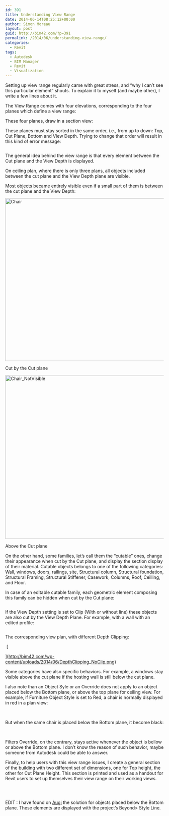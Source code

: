 ```yaml
---
id: 391
title: Understanding View Range
date: 2014-06-14T08:25:12+00:00
author: Simon Moreau
layout: post
guid: http://bim42.com/?p=391
permalink: /2014/06/understanding-view-range/
categories:
  - Revit
tags:
  - Autodesk
  - BIM Manager
  - Revit
  - Visualization
---
```

Setting up view range regularly came with great stress, and &#8220;why I can&#8217;t see this particular element&#8221; shouts. To explain it to myself (and maybe other), I write a few lines about it.
  
The View Range comes with four elevations, corresponding to the four planes which define a view range:

![<img class="aligncenter wp-image-393 size-full" src="http://bim42.com/wp-content/uploads/2014/06/ViewRangeInterface.png" alt="ViewRangeInterface" width="478" height="303" srcset="https://bim42.com/wp-content/uploads/2014/06/ViewRangeInterface.png 478w, https://bim42.com/wp-content/uploads/2014/06/ViewRangeInterface-300x190.png 300w, https://bim42.com/wp-content/uploads/2014/06/ViewRangeInterface-473x300.png 473w" sizes="(max-width: 478px) 100vw, 478px" />](http://bim42.com/wp-content/uploads/2014/06/ViewRangeInterface.png)These four planes, draw in a section view:

![<img class="aligncenter wp-image-394 size-full" src="http://bim42.com/wp-content/uploads/2014/06/SectionViewPlaneDepth.png" alt="SectionViewPlaneDepth" width="813" height="513" srcset="https://bim42.com/wp-content/uploads/2014/06/SectionViewPlaneDepth.png 813w, https://bim42.com/wp-content/uploads/2014/06/SectionViewPlaneDepth-300x189.png 300w, https://bim42.com/wp-content/uploads/2014/06/SectionViewPlaneDepth-475x300.png 475w" sizes="(max-width: 813px) 100vw, 813px" />](http://bim42.com/wp-content/uploads/2014/06/SectionViewPlaneDepth.png)These planes must stay sorted in the same order, i.e., from up to down: Top, Cut Plane, Bottom and View Depth. Trying to change that order will result in this kind of error message:

![<img class="aligncenter size-full wp-image-396" src="http://bim42.com/wp-content/uploads/2014/06/ViewDepthError.png" alt="ViewDepthError" width="381" height="177" srcset="https://bim42.com/wp-content/uploads/2014/06/ViewDepthError.png 381w, https://bim42.com/wp-content/uploads/2014/06/ViewDepthError-300x139.png 300w" sizes="(max-width: 381px) 100vw, 381px" />](http://bim42.com/wp-content/uploads/2014/06/ViewDepthError.png)

The general idea behind the view range is that every element between the Cut plane and the View Depth is displayed.

On ceiling plan, where there is only three plans, all objects included between the cut plane and the View Depth plane are visible.

Most objects became entirely visible even if a small part of them is between the cut plane and the View Depth:

<div id="attachment_397" style="max-width: 603px" class="wp-caption aligncenter">
  <a href="http://bim42.com/wp-content/uploads/2014/06/Chair.png"><img class="wp-image-397 size-full" src="http://bim42.com/wp-content/uploads/2014/06/Chair.png" alt="Chair" width="593" height="516" srcset="https://bim42.com/wp-content/uploads/2014/06/Chair.png 593w, https://bim42.com/wp-content/uploads/2014/06/Chair-300x261.png 300w, https://bim42.com/wp-content/uploads/2014/06/Chair-344x300.png 344w" sizes="(max-width: 593px) 100vw, 593px" /></a>
  
  <p class="wp-caption-text">
    Cut by the Cut plane
  </p>
</div>

<div id="attachment_398" style="max-width: 597px" class="wp-caption aligncenter">
  <a href="http://bim42.com/wp-content/uploads/2014/06/Chair_NotVisible.png"><img class="wp-image-398 size-full" src="http://bim42.com/wp-content/uploads/2014/06/Chair_NotVisible.png" alt="Chair_NotVisible" width="587" height="519" srcset="https://bim42.com/wp-content/uploads/2014/06/Chair_NotVisible.png 587w, https://bim42.com/wp-content/uploads/2014/06/Chair_NotVisible-300x265.png 300w, https://bim42.com/wp-content/uploads/2014/06/Chair_NotVisible-339x300.png 339w" sizes="(max-width: 587px) 100vw, 587px" /></a>
  
  <p class="wp-caption-text">
    Above the Cut plane
  </p>
</div>

On the other hand, some families, let&#8217;s call them the &#8220;cutable&#8221; ones, change their appearance when cut by the Cut plane, and display the section display of their material. Cutable objects belongs to one of the following categories: Wall, windows, doors, railings, site, Structural column, Structural foundation, Structural Framing, Structural Stiffener, Casework, Columns, Roof, Ceilling, and Floor.
  
In case of an editable cutable family, each geometric element composing this family can be hidden when cut by the Cut plane:

![<img class="aligncenter size-full wp-image-400" src="http://bim42.com/wp-content/uploads/2014/06/WhenCutInViewPlan.png" alt="WhenCutInViewPlan" width="439" height="302" srcset="https://bim42.com/wp-content/uploads/2014/06/WhenCutInViewPlan.png 439w, https://bim42.com/wp-content/uploads/2014/06/WhenCutInViewPlan-300x206.png 300w, https://bim42.com/wp-content/uploads/2014/06/WhenCutInViewPlan-436x300.png 436w" sizes="(max-width: 439px) 100vw, 439px" />](http://bim42.com/wp-content/uploads/2014/06/WhenCutInViewPlan.png)

If the View Depth setting is set to Clip (With or without line) these objects are also cut by the View Depth Plane. For example, with a wall with an edited profile:

![<img class="aligncenter size-full wp-image-413" src="http://bim42.com/wp-content/uploads/2014/06/WallSection.png" alt="WallSection" width="918" height="338" srcset="https://bim42.com/wp-content/uploads/2014/06/WallSection.png 918w, https://bim42.com/wp-content/uploads/2014/06/WallSection-300x110.png 300w, https://bim42.com/wp-content/uploads/2014/06/WallSection-500x184.png 500w" sizes="(max-width: 918px) 100vw, 918px" />](http://bim42.com/wp-content/uploads/2014/06/WallSection.png)

The corresponding view plan, with different Depth Clipping:

![<img class="aligncenter size-full wp-image-402" src="http://bim42.com/wp-content/uploads/2014/06/DepthClipping_NoClip.png" alt="DepthClipping_NoClip" width="997" height="372" srcset="https://bim42.com/wp-content/uploads/2014/06/DepthClipping_NoClip.png 997w, https://bim42.com/wp-content/uploads/2014/06/DepthClipping_NoClip-300x111.png 300w, https://bim42.com/wp-content/uploads/2014/06/DepthClipping_NoClip-500x186.png 500w" sizes="(max-width: 997px) 100vw, 997px" /><img class="aligncenter size-full wp-image-401" src="http://bim42.com/wp-content/uploads/2014/06/DepthClipping_WithoutLine.png" alt="DepthClipping_WithoutLine" width="998" height="420" srcset="https://bim42.com/wp-content/uploads/2014/06/DepthClipping_WithoutLine.png 998w, https://bim42.com/wp-content/uploads/2014/06/DepthClipping_WithoutLine-300x126.png 300w, https://bim42.com/wp-content/uploads/2014/06/DepthClipping_WithoutLine-500x210.png 500w" sizes="(max-width: 998px) 100vw, 998px" />](http://bim42.com/wp-content/uploads/2014/06/DepthClipping_WithoutLine.png) [
  
](http://bim42.com/wp-content/uploads/2014/06/DepthClipping_NoClip.png) ![<img class="aligncenter size-full wp-image-403" src="http://bim42.com/wp-content/uploads/2014/06/DepthClipping_WithLine.png" alt="DepthClipping_WithLine" width="1001" height="376" srcset="https://bim42.com/wp-content/uploads/2014/06/DepthClipping_WithLine.png 1001w, https://bim42.com/wp-content/uploads/2014/06/DepthClipping_WithLine-300x112.png 300w, https://bim42.com/wp-content/uploads/2014/06/DepthClipping_WithLine-500x187.png 500w" sizes="(max-width: 1001px) 100vw, 1001px" />](http://bim42.com/wp-content/uploads/2014/06/DepthClipping_WithLine.png)

Some categories have also specific behaviors. For example, a windows stay visible above the cut plane if the hosting wall is still below the cut plane.

I also note than an Object Syle or an Override does not apply to an object placed below the Bottom plane, or above the top plane for ceiling view. For example, if Furniture Object Style is set to Red, a chair is normally displayed in red in a plan view:

![<img class="aligncenter size-full wp-image-404" src="http://bim42.com/wp-content/uploads/2014/06/FurnitureObjectStyle_Plan_AboveBottomPlane.png" alt="FurnitureObjectStyle_Plan_AboveBottomPlane" width="415" height="233" srcset="https://bim42.com/wp-content/uploads/2014/06/FurnitureObjectStyle_Plan_AboveBottomPlane.png 415w, https://bim42.com/wp-content/uploads/2014/06/FurnitureObjectStyle_Plan_AboveBottomPlane-300x168.png 300w" sizes="(max-width: 415px) 100vw, 415px" />](http://bim42.com/wp-content/uploads/2014/06/FurnitureObjectStyle_Plan_AboveBottomPlane.png) ![<img class="aligncenter size-full wp-image-405" src="http://bim42.com/wp-content/uploads/2014/06/FurnitureObjectStyle_Section_AboveBottomPlane.png" alt="FurnitureObjectStyle_Section_AboveBottomPlane" width="867" height="392" srcset="https://bim42.com/wp-content/uploads/2014/06/FurnitureObjectStyle_Section_AboveBottomPlane.png 867w, https://bim42.com/wp-content/uploads/2014/06/FurnitureObjectStyle_Section_AboveBottomPlane-300x135.png 300w, https://bim42.com/wp-content/uploads/2014/06/FurnitureObjectStyle_Section_AboveBottomPlane-500x226.png 500w" sizes="(max-width: 867px) 100vw, 867px" />](http://bim42.com/wp-content/uploads/2014/06/FurnitureObjectStyle_Section_AboveBottomPlane.png)

But when the same chair is placed below the Bottom plane, it become black:

![<img class="aligncenter size-full wp-image-406" src="http://bim42.com/wp-content/uploads/2014/06/FurnitureObjectStyle_Plan_BelowBottomPlane.png" alt="FurnitureObjectStyle_Plan_BelowBottomPlane" width="405" height="199" srcset="https://bim42.com/wp-content/uploads/2014/06/FurnitureObjectStyle_Plan_BelowBottomPlane.png 405w, https://bim42.com/wp-content/uploads/2014/06/FurnitureObjectStyle_Plan_BelowBottomPlane-300x147.png 300w" sizes="(max-width: 405px) 100vw, 405px" />](http://bim42.com/wp-content/uploads/2014/06/FurnitureObjectStyle_Plan_BelowBottomPlane.png) ![<img class="aligncenter size-full wp-image-407" src="http://bim42.com/wp-content/uploads/2014/06/FurnitureObjectStyle_Section_BelowBottomPlane.png" alt="FurnitureObjectStyle_Section_BelowBottomPlane" width="858" height="393" srcset="https://bim42.com/wp-content/uploads/2014/06/FurnitureObjectStyle_Section_BelowBottomPlane.png 858w, https://bim42.com/wp-content/uploads/2014/06/FurnitureObjectStyle_Section_BelowBottomPlane-300x137.png 300w, https://bim42.com/wp-content/uploads/2014/06/FurnitureObjectStyle_Section_BelowBottomPlane-500x229.png 500w" sizes="(max-width: 858px) 100vw, 858px" />](http://bim42.com/wp-content/uploads/2014/06/FurnitureObjectStyle_Section_BelowBottomPlane.png)

Filters Override, on the contrary, stays active whenever the object is bellow or above the Bottom plane. I don&#8217;t know the reason of such behavior, maybe someone from Autodesk could be able to answer.

Finally, to help users with this view range issues, I create a general section of the building with two different set of dimensions, one for Top height, the other for Cut Plane Height. This section is printed and used as a handout for Revit users to set up themselves their view range on their working views.

![<img class="aligncenter size-full wp-image-408" src="http://bim42.com/wp-content/uploads/2014/06/GeneralSection.png" alt="GeneralSection" width="711" height="518" srcset="https://bim42.com/wp-content/uploads/2014/06/GeneralSection.png 711w, https://bim42.com/wp-content/uploads/2014/06/GeneralSection-300x218.png 300w, https://bim42.com/wp-content/uploads/2014/06/GeneralSection-411x300.png 411w" sizes="(max-width: 711px) 100vw, 711px" />](http://bim42.com/wp-content/uploads/2014/06/GeneralSection.png)

&nbsp;

EDIT : I have found on [Augi](http://www.augi.com/library/understanding-view-range) the solution for objects placed below the Bottom plane. These elements are displayed with the project&#8217;s Beyond> Style Line.

&nbsp;